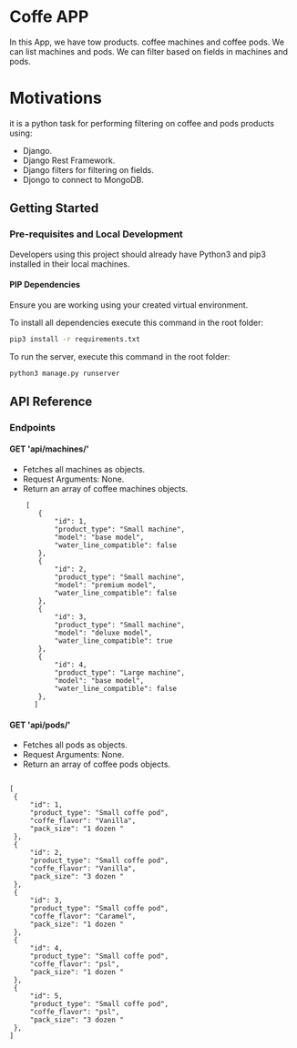 # Coffe APP

In this App, we have tow products. coffee machines and coffee pods.
We can list machines and pods.
We can filter based on fields in machines and pods.

# Motivations
it is a python task for performing filtering on coffee and pods products using:

- Django.
- Django Rest Framework.
- Django filters for filtering on fields.
- Djongo to connect to MongoDB.


## Getting Started
### Pre-requisites and Local Development

Developers using this project should already have Python3 and pip3 installed in their local machines.

#### PIP Dependencies

Ensure you are working using your created virtual environment.

To install all dependencies execute this command in the root folder:
```bash
pip3 install -r requirements.txt
```

To run the server, execute this command in the root folder:

```bash
python3 manage.py runserver
```


## API Reference

### Endpoints

#### GET 'api/machines/'

   - Fetches all machines as objects.  
   - Request Arguments: None.
   - Return an array of coffee machines objects.
   
```
    [
       {
           "id": 1,
           "product_type": "Small machine",
           "model": "base model",
           "water_line_compatible": false
       },
       {
           "id": 2,
           "product_type": "Small machine",
           "model": "premium model",
           "water_line_compatible": false
       },
       {
           "id": 3,
           "product_type": "Small machine",
           "model": "deluxe model",
           "water_line_compatible": true
       },
       {
           "id": 4,
           "product_type": "Large machine",
           "model": "base model",
           "water_line_compatible": false
       },
      ]
```
#### GET 'api/pods/'

   - Fetches all pods as objects.  
   - Request Arguments: None.
   - Return an array of coffee pods objects.
   
   ```
   
 [
    {
        "id": 1,
        "product_type": "Small coffe pod",
        "coffe_flavor": "Vanilla",
        "pack_size": "1 dozen "
    },
    {
        "id": 2,
        "product_type": "Small coffe pod",
        "coffe_flavor": "Vanilla",
        "pack_size": "3 dozen "
    },
    {
        "id": 3,
        "product_type": "Small coffe pod",
        "coffe_flavor": "Caramel",
        "pack_size": "1 dozen "
    },
    {
        "id": 4,
        "product_type": "Small coffe pod",
        "coffe_flavor": "psl",
        "pack_size": "1 dozen "
    },
    {
        "id": 5,
        "product_type": "Small coffe pod",
        "coffe_flavor": "psl",
        "pack_size": "3 dozen "
    },
  ]
   ```
